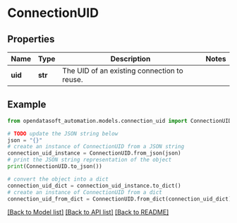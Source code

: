 # ConnectionUID


## Properties

Name | Type | Description | Notes
------------ | ------------- | ------------- | -------------
**uid** | **str** | The UID of an existing connection to reuse. | 

## Example

```python
from opendatasoft_automation.models.connection_uid import ConnectionUID

# TODO update the JSON string below
json = "{}"
# create an instance of ConnectionUID from a JSON string
connection_uid_instance = ConnectionUID.from_json(json)
# print the JSON string representation of the object
print(ConnectionUID.to_json())

# convert the object into a dict
connection_uid_dict = connection_uid_instance.to_dict()
# create an instance of ConnectionUID from a dict
connection_uid_from_dict = ConnectionUID.from_dict(connection_uid_dict)
```
[[Back to Model list]](../README.md#documentation-for-models) [[Back to API list]](../README.md#documentation-for-api-endpoints) [[Back to README]](../README.md)


